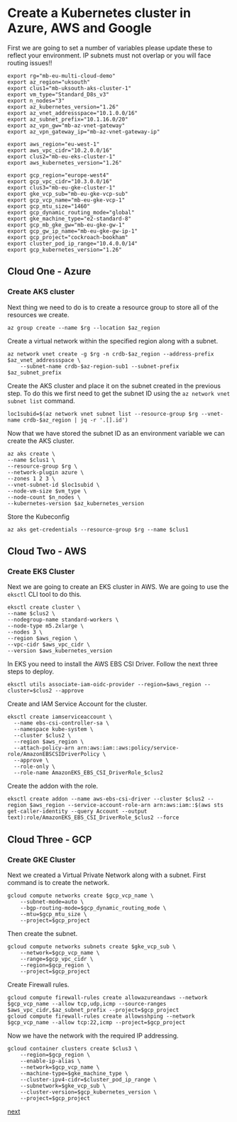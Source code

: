 # Create a Kubernetes cluster in Azure, AWS and Google

First we are going to set a number of variables please update these to reflect your environment. IP subnets must not overlap or you will face routing issues!!

```
export rg="mb-eu-multi-cloud-demo"
export az_region="uksouth"
export clus1="mb-uksouth-aks-cluster-1"
export vm_type="Standard_D8s_v3"
export n_nodes="3"
export az_kubernetes_version="1.26"
export az_vnet_addressspace="10.1.0.0/16"
export az_subnet_prefix="10.1.16.0/20"
export az_vpn_gw="mb-az-vnet-gateway"
export az_vpn_gateway_ip="mb-az-vnet-gateway-ip"

export aws_region="eu-west-1"
export aws_vpc_cidr="10.2.0.0/16"
export clus2="mb-eu-eks-cluster-1"
export aws_kubernetes_version="1.26"

export gcp_region="europe-west4"
export gcp_vpc_cidr="10.3.0.0/16"
export clus3="mb-eu-gke-cluster-1"
export gke_vcp_sub="mb-eu-gke-vcp-sub"
export gcp_vcp_name="mb-eu-gke-vcp-1"
export gcp_mtu_size="1460"
export gcp_dynamic_routing_mode="global"
export gke_machine_type="e2-standard-8"
export gcp_mb_gke_gw="mb-eu-gke-gw-1"
export gcp_gw_ip_name="mb-eu-gke-gw-ip-1"
export gcp_project="cockroach-bookham"
export cluster_pod_ip_range="10.4.0.0/14"
export gcp_kubernetes_version="1.26"
```

## Cloud One - Azure

### Create AKS cluster

Next thing we need to do is to create a resource group to store all of the resources we create.
```
az group create --name $rg --location $az_region
```

Create a virtual network within the specified region along with a subnet.
```
az network vnet create -g $rg -n crdb-$az_region --address-prefix $az_vnet_addressspace \
    --subnet-name crdb-$az-region-sub1 --subnet-prefix $az_subnet_prefix
```

Create the AKS cluster and place it on the subnet created in the previous step. To do this we first need to get the subnet ID using the `az network vnet subnet list` command.
```
loc1subid=$(az network vnet subnet list --resource-group $rg --vnet-name crdb-$az_region | jq -r '.[].id')
```

Now that we have stored the subnet ID as an environment variable we can create the AKS cluster.
```
az aks create \
--name $clus1 \
--resource-group $rg \
--network-plugin azure \
--zones 1 2 3 \
--vnet-subnet-id $loc1subid \
--node-vm-size $vm_type \
--node-count $n_nodes \
--kubernetes-version $az_kubernetes_version
```

Store the Kubeconfig
```
az aks get-credentials --resource-group $rg --name $clus1
```

## Cloud Two - AWS

### Create EKS Cluster

Next we are going to create an EKS cluster in AWS. We are going to use the `eksctl` CLI tool to do this.
```
eksctl create cluster \
--name $clus2 \
--nodegroup-name standard-workers \
--node-type m5.2xlarge \
--nodes 3 \
--region $aws_region \
--vpc-cidr $aws_vpc_cidr \
--version $aws_kubernetes_version
```

In EKS you need to install the AWS EBS CSI Driver. Follow the next three steps to deploy.
```
eksctl utils associate-iam-oidc-provider --region=$aws_region --cluster=$clus2 --approve
```

Create and IAM Service Account for the cluster.
```
eksctl create iamserviceaccount \
  --name ebs-csi-controller-sa \
  --namespace kube-system \
  --cluster $clus2 \
  --region $aws_region \
  --attach-policy-arn arn:aws:iam::aws:policy/service-role/AmazonEBSCSIDriverPolicy \
  --approve \
  --role-only \
  --role-name AmazonEKS_EBS_CSI_DriverRole_$clus2
```

Create the addon with the role.
```
eksctl create addon --name aws-ebs-csi-driver --cluster $clus2 --region $aws_region --service-account-role-arn arn:aws:iam::$(aws sts get-caller-identity --query Account --output text):role/AmazonEKS_EBS_CSI_DriverRole_$clus2 --force
```

## Cloud Three - GCP

### Create GKE Cluster

Next we created a Virtual Private Network along with a subnet. First command is to create the network.
```
gcloud compute networks create $gcp_vcp_name \
    --subnet-mode=auto \
    --bgp-routing-mode=$gcp_dynamic_routing_mode \
    --mtu=$gcp_mtu_size \
    --project=$gcp_project
```

Then create the subnet.
```
gcloud compute networks subnets create $gke_vcp_sub \
    --network=$gcp_vcp_name \
    --range=$gcp_vpc_cidr \
    --region=$gcp_region \
    --project=$gcp_project
```

Create Firewall rules.
```
gcloud compute firewall-rules create allowazureandaws --network $gcp_vcp_name --allow tcp,udp,icmp --source-ranges $aws_vpc_cidr,$az_subnet_prefix --project=$gcp_project
gcloud compute firewall-rules create allowsshping --network $gcp_vcp_name --allow tcp:22,icmp --project=$gcp_project
```

Now we have the network with the required IP addressing.
```
gcloud container clusters create $clus3 \
    --region=$gcp_region \
    --enable-ip-alias \
    --network=$gcp_vcp_name \
    --machine-type=$gke_machine_type \
    --cluster-ipv4-cidr=$cluster_pod_ip_range \
    --subnetwork=$gke_vcp_sub \
    --cluster-version=$gcp_kubernetes_version \
    --project=$gcp_project
```

[next](2-create-vpn-devices.md)